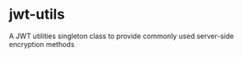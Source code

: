# jwt-utils
A JWT utilities singleton class to provide commonly used server-side encryption methods
